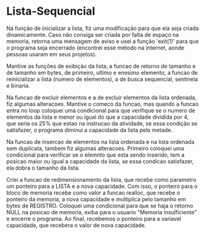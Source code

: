 # Lista-Sequencial

Na função de inicializar a lista, fiz uma modificação para que ela seja criada dinamicamente. Caso não consiga ser criada por falta de espaço na memoria, retorna uma mensagem de aviso e usei a função 'exit(1)' para que o programa seja encerrado (encontrei esse método na internet, aonde pessoas usaram em seus projetos). 

Mantive as funções de exibição da lista, a funcao de retorno de tamanho e de tamanho em bytes, de primeiro, ultimo e enesimo elemento, a funcao de reinicializar a lista (numero de elementos), a de busca sequencial, sentinela e binaria.

Na funcao de excluir elementos e a de excluir elementos da lista ordenada, fiz algumas alteracoes. Mantive o comeco da funcao, mas quando a funcao entra no loop coloquei uma condicional para que verifique se o numero de elementos da lista e menor ou igual do que a capacidade dividida por 4, que seria os 25% que estao na instrucao da atividade, se essa condição se satisfazer, o programa diminui a capacidade da lista pela metade. 

Na funcao de insercao de elementos na lista ordenada e na lista ordenada sem duplicata, tambem fiz algumas alteracoes. Primeiro coloquei uma condicional para verificar se o elemnto que esta sendo inserido, tem a posicao maior ou igual a capacidade da lista, se essa condicao satisfazer, ela dobra o tamanho da lista. 

Criei a funcao de redimensionamento da lista, que recebe como parametro um ponteiro para a LISTA e a nova capacidade. Com isso, o ponteiro para o bloco de memoria recebe como valor a funcao realloc, que recebe o ponteiro da memoria, a nova capacidade e multiplica pelo tamanho em bytes de REGISTRO. Coloquei uma condicional para que se haja o retorno NULL na posicao de memoria, exiba para o usuario "Memoria insulficiente" e encerre o programa. Ao final, recebemos o ponteiro para a variavel capacidade, que recebera o valor de nova capacidade.
